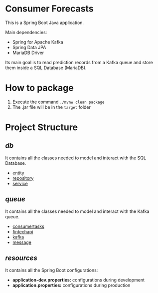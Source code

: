# Consumer Forecasts

This is a Spring Boot Java application.

Main dependencies:
 - Spring for Apache Kafka
 - Spring Data JPA
 - MariaDB Driver

Its main goal is to read prediction records from a Kafka queue and store them inside a SQL Database (MariaDB).

# How to package

1) Execute the command `./mvnw clean package` 
2) The .jar file will be in the `target` folder

# Project Structure

## <em>db</em>

It contains all the classes needed to model and interact with the SQL Database.

 - [entity](./src/main/java/its/statea/consumerforecasts/db/entity/readme.md)
 - [repository](./src/main/java/its/statea/consumerforecasts/db/repository/readme.md)
 - [service](./src/main/java/its/statea/consumerforecasts/db/service/readme.md)

## <em>queue</em>

It contains all the classes needed to model and interact with the Kafka queue.

 - [consumertasks](./src/main/java/its/statea/consumerforecasts/queue/consumertasks/readme.md)
 - [fintechapi](./src/main/java/its/statea/consumerforecasts/queue/fintechapi/readme.md)
 - [kafka](./src/main/java/its/statea/consumerforecasts/queue/kafka/readme.md)
 - [message](./src/main/java/its/statea/consumerforecasts/queue/message/readme.md)

## <em>resources</em>

It contains all the Spring Boot configurations:

- <strong>application-dev.properties:</strong> configurations during development
- <strong>application.properties:</strong> configurations during production